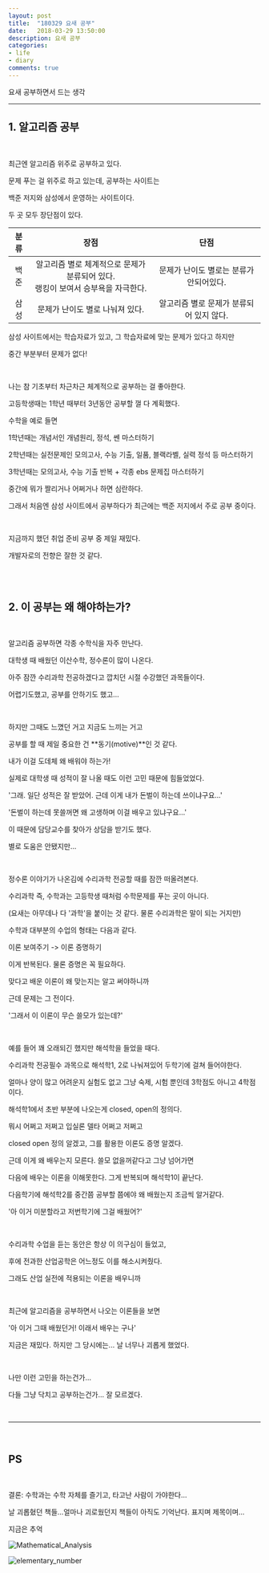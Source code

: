 ```yaml
---
layout: post
title:  "180329 요새 공부"
date:   2018-03-29 13:50:00
description: 요새 공부
categories:
- life
- diary
comments: true
---
```


요새 공부하면서 드는 생각

---

## 1. 알고리즘 공부

<br>

최근엔 알고리즘 위주로 공부하고 있다.

문제 푸는 걸 위주로 하고 있는데, 공부하는 사이트는

백준 저지와 삼성에서 운영하는 사이트이다.

두 곳 모두 장단점이 있다.


분류 | 장점 | 단점
:---:|:---:|:---:
백준 | 알고리즘 별로 체계적으로 문제가 분류되어 있다.<br>랭킹이 보여서 승부욕을 자극한다. | 문제가 난이도 별로는 분류가 안되어있다.
삼성 | 문제가 난이도 별로 나눠져 있다. | 알고리즘 별로 문제가 분류되어 있지 않다.

삼성 사이트에서는 학습자료가 있고, 그 학습자료에 맞는 문제가 있다고 하지만

중간 부분부터 문제가 없다!

<br>

나는 참 기초부터 차근차근 체계적으로 공부하는 걸 좋아한다.

고등학생때는 1학년 때부터 3년동안 공부할 껄 다 계획했다.

수학을 예로 들면 

1학년때는 개념서인 개념원리, 정석, 쎈 마스터하기

2학년때는 실전문제인 모의고사, 수능 기출, 일품, 블랙라벨, 실력 정석 등 마스터하기

3학년때는 모의고사, 수능 기출 반복 + 각종 ebs 문제집 마스터하기

중간에 뭐가 짤리거나 어쩌거나 하면 심란하다.

그래서 처음엔 삼성 사이트에서 공부하다가 최근에는 백준 저지에서 주로 공부 중이다.

<br>

지금까지 했던 취업 준비 공부 중 제일 재밌다.

개발자로의 전향은 잘한 것 같다.

<br>
<br>

## 2. 이 공부는 왜 해야하는가?

<br>

알고리즘 공부하면 각종 수학식을 자주 만난다.

대학생 때 배웠던 이산수학, 정수론이 많이 나온다.

아주 잠깐 수리과학 전공하겠다고 깝치던 시절 수강했던 과목들이다.

어렵기도했고, 공부를 안하기도 했고...

<br>

하지만 그때도 느꼈던 거고 지금도 느끼는 거고

공부를 할 때 제일 중요한 건 **동기(motive)**인 것 같다.

내가 이걸 도데체 왜 배워야 하는가!

실제로 대학생 때 성적이 잘 나올 때도 이런 고민 때문에 힘들었었다.

'그래. 일단 성적은 잘 받았어. 근데 이게 내가 돈벌이 하는데 쓰이냐구요...'

'돈벌이 하는데 못쓸꺼면 왜 고생하며 이걸 배우고 있냐구요...'

이 때문에 담당교수를 찾아가 상담을 받기도 했다.

별로 도움은 안됐지만...

<br>

정수론 이야기가 나온김에 수리과학 전공할 때를 잠깐 떠올려본다.

수리과학 즉, 수학과는 고등학생 때처럼 수학문제를 푸는 곳이 아니다.

(요새는 아무데나 다 '과학'을 붙이는 것 같다. 물론 수리과학은 말이 되는 거지만)

수학과 대부분의 수업의 형태는 다음과 같다.

이론 보여주기 -> 이론 증명하기

이게 반복된다. 물론 증명은 꼭 필요하다.

맞다고 배운 이론이 왜 맞는지는 알고 써야하니까

근데 문제는 그 전이다.

'그래서 이 이론이 무슨 쓸모가 있는데?'

<br>

예를 들어 꽤 오래되긴 했지만 해석학을 들었을 때다.

수리과학 전공필수 과목으로 해석학1, 2로 나눠져있어 두학기에 걸쳐 들어야한다.

얼마나 양이 많고 어려운지 실험도 없고 그냥 숙제, 시험 뿐인데 3학점도 아니고 4학점이다.

해석학1에서 초반 부분에 나오는게 closed, open의 정의다.

뭐시 어쩌고 저쩌고 입실론 델타 어쩌고 저쩌고

closed open 정의 알겠고, 그를 활용한 이론도 증명 알겠다.

근데 이게 왜 배우는지 모른다. 쓸모 없을꺼같다고 그냥 넘어가면

다음에 배우는 이론을 이해못한다. 그게 반복되며 해석학1이 끝난다.

다음학기에 해석학2를 중간쯤 공부할 쯤에야 왜 배웠는지 조금씩 알거같다.

'아 이거 미분할라고 저번학기에 그걸 배웠어?'

<br>

수리과학 수업을 듣는 동안은 항상 이 의구심이 들었고,

후에 전과한 산업공학은 어느정도 이를 해소시켜줬다.

그래도 산업 실전에 적용되는 이론을 배우니까

<br>

최근에 알고리즘을 공부하면서 나오는 이론들을 보면

'아 이거 그때 배웠던거! 이래서 배우는 구나'

지금은 재밌다. 하지만 그 당시에는... 날 너무나 괴롭게 했었다.

<br>

나만 이런 고민을 하는건가...

다들 그냥 닥치고 공부하는건가... 잘 모르겠다.

<br>
<hr>
<br>

## PS

<br>

결론: 수학과는 수학 자체를 즐기고, 타고난 사람이 가야한다...

날 괴롭혔던 책들...얼마나 괴로웠던지 책들이 아직도 기억난다. 표지며 제목이며...

지금은 추억

![Mathematical_Analysis](https://lh3.googleusercontent.com/qEgsHQMYcx9Hl0h3E8K5cxXbAegBGydj7Ww9brWL6uQU21k2lk-cbmyurzxKywk_qPMy_IViRU4fK8oWqFWSn9N9l42wnNCTt0IDqauFu46o2EDqQ5i0FOLSmRbJrWkKUKOsx92lBuhWMENaepwUiKRWpJsWDThhhdWmr7a1CtcaDwt4iZjuBQYwxVvKEa0X7f0FXvFLwNN3hGP718jFFHifHp19WWT6k3TNiJ_CqguAp0YArEVaPjt_xNAwXo29hB1spBRoolETiZIt_Dx4Kl1jN_y0DIUcnUIuIlvZ6CV8JP7Kq-LJUQPNALwG3XUPkmhWRNNCv_CiMt01CtmzwwlTpyniGuC8uL1FvZ2gKTyQewa_xWPwWshFt-Tt7wQUUYZ0n9gSLtVYeFI6uKRKjKbbaGJTjSimPxFvdfOYd2Hfir5HDYj8uu-C01qAzBIkBqpwYDWFDzfOeribepcaWNeffNHoNpWOvDJ1VDe9fLhGziMp7P5SUh3F5gs6VyUrBFdDd8ebkBkBWOFvDdcdRDw-Z7J2VMQPDHMx7KR9MzTXVM-rn6am6vr3zj_MGehH4i9heCp8hct1gZoZcu8jLPEWcRfhTSgtyI8zSmI=w268-h400-no)

![elementary_number](https://lh3.googleusercontent.com/z9inSpgO3eVuftdPWOjLXoNnSD-_8LrR1zJ6l7XbJ2ocI8sdHGfHsEYWzDgRj98kLPkipQUnLab1ZvZmnfb5VWeOsm9lGGmS1bdjtOSxiajzbObwj9SIGStmJShy5i93bFCPuBHubgk7b93j4qB1rBN-fC5T4KS1UYA73oUZ-3yQfs5o4GTMwJVrCVcVteb4hGXF0RU_RoeCq_o7oFAcJfNf3SU1ThQEBMpTsfdEkUfqojpW3u6IbEjrjS6oEi0kWbADH1KJHEu0Z0ExiH2ddktxvmsJ3uYeoXua68p7qt0V13LsRw0PrfNIMPUfF9TsoqltWaNz7ckae4IHa_8tccbsotCgylaGFFkkDTk5ndArcMmYlQrE3Fr4xFBAjlxA0ZtJBx24JcEfU1F6BHH-APLdIWvB6RbfNoh7YUQcs3PnRaAyBHa6Y0Fk55WpNPyCvQlC5BucZgO9jZAsDFPOrBXp5zPvJTOBHXmcCwjTcxjV9OBMre5jVDBFoTypMrv-AmbyKYFJHf5l1Mua3xS23C3nxiAddXaVezA7GsJOEQvN4Q4j-JbQuHefTXKC205ZqZRLuIqMMm_06QOiFWGZLtfQ7k_eH5OMXLGCHNg=w216-h320-no)